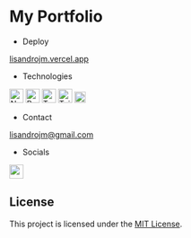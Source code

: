 # My Portfolio

- Deploy

<a href="https://lisandrojm.vercel.app/" target="_blank" rel="noreferrer">lisandrojm.vercel.app</a>

- Technologies

<a href="https://nextjs.org/docs" target="_blank" rel="noreferrer"><img src="https://raw.githubusercontent.com/danielcranney/readme-generator/main/public/icons/skills/nextjs-colored.svg" width="25" height="25" alt="NextJs" /></a>
  <a href="https://reactjs.org/" target="_blank" rel="noreferrer"><img src="https://raw.githubusercontent.com/danielcranney/readme-generator/main/public/icons/skills/react-colored.svg" width="25" height="25" alt="React" /></a>
  <a href="https://www.typescriptlang.org/" target="_blank" rel="noreferrer"><img src="https://raw.githubusercontent.com/danielcranney/readme-generator/main/public/icons/skills/typescript-colored.svg" width="25" height="25" alt="Typescript" /></a>
  <a href="https://tailwindcss.com/" target="_blank" rel="noreferrer"><img src="https://raw.githubusercontent.com/danielcranney/readme-generator/main/public/icons/skills/tailwindcss-colored.svg" width="25" height="25" alt="TailwindCSS" /></a>
  <a href="https://vercel.com/" target="_blank" rel="noreferrer"><img src="https://www.svgrepo.com/show/327408/logo-vercel.svg" width="20" height="20" alt="Vercel" /></a>

- Contact

[lisandrojm@gmail.com](mailto:lisandrojm@gmail.com)

- Socials

<a href="https://www.linkedin.com/in/lisandrojm" target="_blank" rel="noreferrer"><img src="https://raw.githubusercontent.com/danielcranney/readme-generator/main/public/icons/socials/linkedin.svg" width="25" height="25" /></a>

## License

This project is licensed under the [MIT License](LICENSE).
